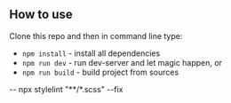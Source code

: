 ## How to use

Clone this repo and then in command line type:

- `npm install` - install all dependencies
- `npm run dev` - run dev-server and let magic happen, or
- `npm run build` - build project from sources

--
npx stylelint "**/*.scss" --fix